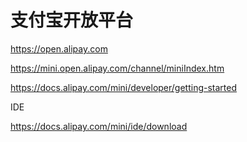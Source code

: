 # 支付宝开放平台

<https://open.alipay.com>

<https://mini.open.alipay.com/channel/miniIndex.htm>

<https://docs.alipay.com/mini/developer/getting-started>

IDE

<https://docs.alipay.com/mini/ide/download>
